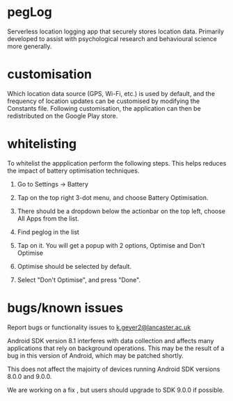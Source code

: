 # pegLog
Serverless location logging app that securely stores location data. Primarily developed to assist with psychological research and behavioural science more generally. 

# customisation 
Which location data source (GPS, Wi-Fi, etc.) is used by default, and the frequency of
location updates can be customised by modifying the Constants file. Following customisation, the 
application can then be redistributed on the Google Play store.

# whitelisting
To whitelist the appplication perform the following steps. This helps reduces the impact of battery optimisation techniques.

1. Go to Settings → Battery

2. Tap on the top right 3-dot menu, and choose Battery Optimisation.

3. There should be a dropdown below the actionbar on the top left, choose All Apps from the list.

4. Find peglog in the list

5. Tap on it. You will get a popup with 2 options, Optimise and Don't Optimise

6. Optimise should be selected by default.

7. Select "Don't Optimise", and press "Done".

# bugs/known issues 

Report bugs or functionality issues to k.geyer2@lancaster.ac.uk



Android SDK version 8.1 interferes with data collection and affects many applications that rely on background operations. This may be the result of a bug in this version of Android, which may be patched shortly. 

This does not affect the majoirty of devices running Android SDK versions 8.0.0 and 9.0.0.  

We are working on a fix , but users should upgrade to SDK 9.0.0 if possible.


